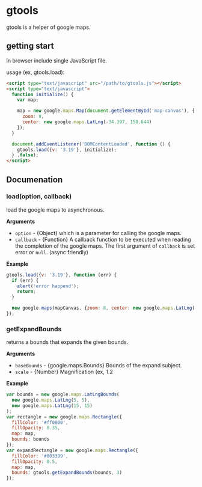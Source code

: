 # gtools

gtools is a helper of google maps.

## getting start

In browser include single JavaScript file.

usage (ex, gtools.load):

```html
<script type="text/javascript" src="/path/to/gtools.js"></script>
<script type="text/javascript">
  function initialize() {
    var map;

    map = new google.maps.Map(document.getElementById('map-canvas'), {
      zoom: 8,
      center: new google.maps.LatLng(-34.397, 150.644)
    });
  }

  document.addEventListener('DOMContentLoaded', function () {
    gtools.load({v: '3.19'}, initialize);
  } ,false);
</script>
```

## Documenation 

### load(option, callback)

load the google maps to asynchronous.

__Arguments__

* `option` - {Object} which is a parameter for calling the google maps.
* `callback` - {Function} A callback function to be executed when reading the completion of the google maps. The first argument of `callback` is set error or `null`. (async friendly)

__Example__

```javascript
gtools.load({v: '3.19'}, function (err) {
  if (err) {
    alert('error happend');
    return;
  }

  new google.maps(mapCanvas, {zoom: 8, center: new google.maps.LatLng(-34.397, 150.644)});
});
```

### getExpandBounds

returns a bounds that expands the given bounds.

__Arguments__

* `baseBounds` - {google.maps.Bounds} Bounds of the expand subject.
* `scale` - {Number} Magnification (ex, 1.2

__Example__

```javascript
var bounds = new google.maps.LatLngBounds(
  new google.maps.LatLng(5, 5),
  new google.maps.LatLng(15, 15)
);
var rectangle = new google.maps.Rectangle({
  fillColor: '#ff0000',
  fillOpacity: 0.35,
  map: map,
  bounds: bounds
});
var expandRectangle = new google.maps.Rectangle({
  fillColor: '#003399',
  fillOpacity: 0.5,
  map: map,
  bounds: gtools.getExpandBounds(bounds, 3)
});
```
